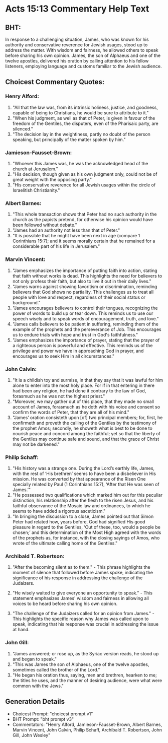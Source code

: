 # Acts 15:13 Commentary Help Text

## BHT:
In response to a challenging situation, James, who was known for his authority and conservative reverence for Jewish usages, stood up to address the matter. With wisdom and fairness, he allowed others to speak before sharing his own opinion. James, the son of Alphaeus and one of the twelve apostles, delivered his oration by calling attention to his fellow listeners, employing language and customs familiar to the Jewish audience.

## Choicest Commentary Quotes:
### Henry Alford:
1. "All that the law was, from its intrinsic holiness, justice, and goodness, capable of being to Christians, he would be sure to attribute to it."
2. "When his judgment, as well as that of Peter, is given in favour of the freedom of the Gentiles, the disputers, even of the Pharisaic party, are silenced."
3. "The decision lay in the weightiness, partly no doubt of the person speaking, but principally of the matter spoken by him."

### Jamieson-Fausset-Brown:
1. "Whoever this James was, he was the acknowledged head of the church at Jerusalem." 
2. "His decision, though given as his own judgment only, could not be of great weight with the opposing party." 
3. "His conservative reverence for all Jewish usages within the circle of Israelitish Christianity."

### Albert Barnes:
1. "This whole transaction shows that Peter had no such authority in the church as the papists pretend, for otherwise his opinion would have been followed without debate."
2. "James had an authority not less than that of Peter."
3. "It is possible that he might have been next in age (compare 1 Corinthians 15:7); and it seems morally certain that he remained for a considerable part of his life in Jerusalem."

### Marvin Vincent:
1. "James emphasizes the importance of putting faith into action, stating that faith without works is dead. This highlights the need for believers to not only profess their faith, but also to live it out in their daily lives."
2. "James warns against showing favoritism or discrimination, reminding believers that God shows no partiality. This challenges us to treat all people with love and respect, regardless of their social status or background."
3. "James encourages believers to control their tongues, recognizing the power of words to build up or tear down. This reminds us to use our speech wisely and to speak words of encouragement, truth, and love."
4. "James calls believers to be patient in suffering, reminding them of the example of the prophets and the perseverance of Job. This encourages us to endure trials with hope and trust in God's faithfulness."
5. "James emphasizes the importance of prayer, stating that the prayer of a righteous person is powerful and effective. This reminds us of the privilege and power we have in approaching God in prayer, and encourages us to seek Him in all circumstances."

### John Calvin:
1. "It is a childish toy and surmise, in that they say that it was lawful for him alone to enter into the most holy place. For if in that entering in there had been any religion, he had done it contrary to the law of God, forasmuch as he was not the highest priest."
2. "Moreover, we may gather out of this place, that they made no small account of James, forasmuch as he doth with his voice and consent so confirm the words of Peter, that they are all of his mind."
3. "James’ oration consisteth upon [of] two principal members; for, first, he confirmeth and proveth the calling of the Gentiles by the testimony of the prophet Amos; secondly, he showeth what is best to be done to nourish peace and concord among the faithful; yet so that the liberty of the Gentiles may continue safe and sound, and that the grace of Christ may not be darkened."

### Philip Schaff:
1. "His history was a strange one. During the Lord’s earthly life, James, with the rest of ‘His brethren’ seems to have been a disbeliever in His mission. He was converted by that appearance of the Risen One specially related by Paul (1 Corinthians 15:7), ‘After that He was seen of James.’" 
2. "He possessed two qualifications which marked him out for this peculiar distinction, his relationship after the flesh to the risen Jesus, and his faithful observance of the Mosaic law and ordinances, to which he seems to have added a rigorous asceticism."
3. "In bringing the discussion to a close, James pointed out that Simon Peter had related how, years before, God had signified His good pleasure in regard to the Gentiles, ‘Out of these, too, would a people be chosen;’ and this determination of the Most High agreed with the words of the prophets as, for instance, with the closing sayings of Amos, who wrote of the ultimate calling home of the Gentiles."

### Archibald T. Robertson:
1. "After the becoming silent as to them." - This phrase highlights the moment of silence that followed before James spoke, indicating the significance of his response in addressing the challenge of the Judaizers.

2. "He wisely waited to give everyone an opportunity to speak." - This statement emphasizes James' wisdom and fairness in allowing all voices to be heard before sharing his own opinion.

3. "The challenge of the Judaizers called for an opinion from James." - This highlights the specific reason why James was called upon to speak, indicating that his response was crucial in addressing the issue at hand.

### John Gill:
1. "James answered; or rose up, as the Syriac version reads, he stood up and began to speak."
2. "This was James the son of Alphaeus, one of the twelve apostles, sometimes called the brother of the Lord."
3. "He began his oration thus, saying, men and brethren, hearken to me; the titles he uses, and the manner of desiring audience, were what were common with the Jews."


## Generation Details
- Choicest Prompt: "choicest prompt v1"
- BHT Prompt: "bht prompt v3"
- Commentators: "Henry Alford, Jamieson-Fausset-Brown, Albert Barnes, Marvin Vincent, John Calvin, Philip Schaff, Archibald T. Robertson, John Gill, John Wesley"
